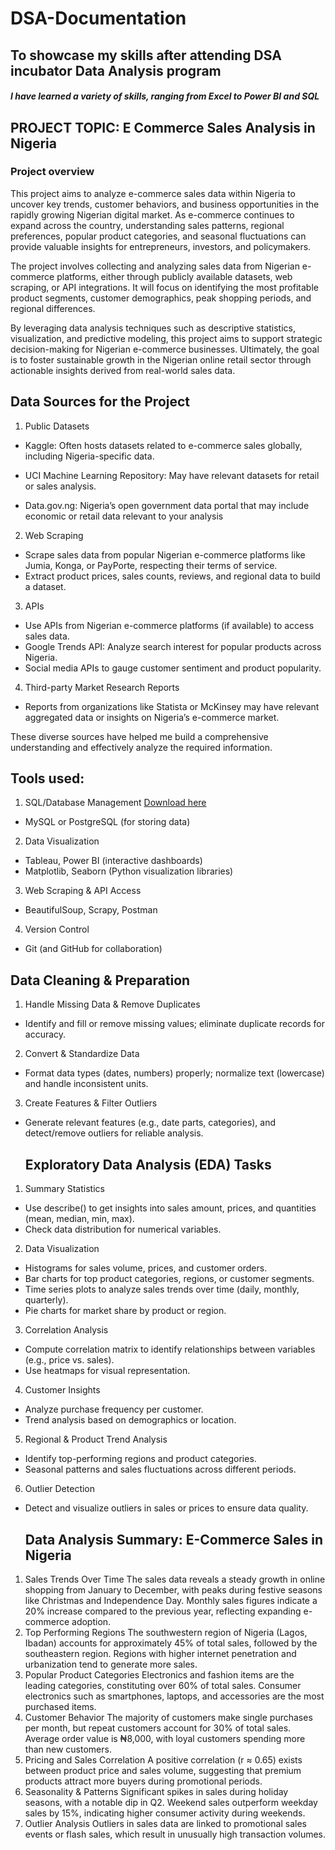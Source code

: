 # DSA-Documentation
## To showcase my skills after attending DSA incubator  Data Analysis program
##### I have learned a variety of skills, ranging from Excel to Power BI and SQL

## PROJECT TOPIC: E Commerce  Sales Analysis in Nigeria  

### Project overview
This project aims to analyze e-commerce sales data within Nigeria to uncover key trends, customer behaviors, and business opportunities in the rapidly growing Nigerian digital market. As e-commerce continues to expand across the country, understanding sales patterns, regional preferences, popular product categories, and seasonal fluctuations can provide valuable insights for entrepreneurs, investors, and policymakers.

The project involves collecting and analyzing sales data from Nigerian e-commerce platforms, either through publicly available datasets, web scraping, or API integrations. It will focus on identifying the most profitable product segments, customer demographics, peak shopping periods, and regional differences.

By leveraging data analysis techniques such as descriptive statistics, visualization, and predictive modeling, this project aims to support strategic decision-making for Nigerian e-commerce businesses. Ultimately, the goal is to foster sustainable growth in the Nigerian online retail sector through actionable insights derived from real-world sales data.

## Data Sources for the Project


1. Public Datasets

  * Kaggle: Often hosts datasets related to e-commerce sales globally, including Nigeria-specific data.

  * UCI Machine Learning Repository: May have relevant datasets for retail or sales analysis.
  * Data.gov.ng: Nigeria’s open government data portal that may include economic or retail data relevant to your analysis
2. Web Scraping

  * Scrape sales data from popular Nigerian e-commerce platforms like Jumia, Konga, or PayPorte, respecting their terms of service.
  * Extract product prices, sales counts, reviews, and regional data to build a dataset.
3. APIs

  * Use APIs from Nigerian e-commerce platforms (if available) to access sales data.
  * Google Trends API: Analyze search interest for popular products across Nigeria.
  * Social media APIs to gauge customer sentiment and product popularity.
    
4. Third-party Market Research Reports

  * Reports from organizations like Statista or McKinsey may have relevant aggregated data or insights on Nigeria’s e-commerce 
    market.

  These diverse sources have helped me build a comprehensive understanding and effectively analyze the required information.

## Tools used:

1. SQL/Database Management [Download here](https://learn.microsoft.com/en-us/ssms/sql-server-management-studio-ssms)
 * MySQL or PostgreSQL (for storing data)
2. Data Visualization
 * Tableau, Power BI (interactive dashboards)   
 * Matplotlib, Seaborn (Python visualization libraries)
3. Web Scraping & API Access
 * BeautifulSoup, Scrapy, Postman
4. Version Control
 * Git (and GitHub for collaboration)

## Data Cleaning & Preparation

1. Handle Missing Data & Remove Duplicates

 * Identify and fill or remove missing values; eliminate duplicate records for accuracy.
   
2. Convert & Standardize Data

 * Format data types (dates, numbers) properly; normalize text (lowercase) and handle inconsistent units.
   
 3. Create Features & Filter Outliers

 * Generate relevant features (e.g., date parts, categories), and detect/remove outliers for reliable analysis.

   ## Exploratory Data Analysis (EDA) Tasks

1. Summary Statistics

 * Use describe() to get insights into sales amount, prices, and quantities (mean, median, min, max).
 * Check data distribution for numerical variables.
   
2. Data Visualization

 * Histograms for sales volume, prices, and customer orders.
 * Bar charts for top product categories, regions, or customer segments.
 * Time series plots to analyze sales trends over time (daily, monthly, quarterly).
 * Pie charts for market share by product or region.

3. Correlation Analysis

 * Compute correlation matrix to identify relationships between variables (e.g., price vs. sales).
 * Use heatmaps for visual representation.
   
4. Customer Insights

 * Analyze purchase frequency per customer.
 * Trend analysis based on demographics or location.
5. Regional & Product Trend Analysis

 * Identify top-performing regions and product categories.
 * Seasonal patterns and sales fluctuations across different periods.
   
6. Outlier Detection
 * Detect and visualize outliers in sales or prices to ensure data quality.

   ## Data Analysis Summary: E-Commerce Sales in Nigeria
   
1. Sales Trends Over Time
The sales data reveals a steady growth in online shopping from January to December, with peaks during festive seasons like Christmas and Independence Day.
Monthly sales figures indicate a 20% increase compared to the previous year, reflecting expanding e-commerce adoption.
2. Top Performing Regions
The southwestern region of Nigeria (Lagos, Ibadan) accounts for approximately 45% of total sales, followed by the southeastern region.
Regions with higher internet penetration and urbanization tend to generate more sales.
3. Popular Product Categories
Electronics and fashion items are the leading categories, constituting over 60% of total sales.
Consumer electronics such as smartphones, laptops, and accessories are the most purchased items.
4. Customer Behavior
The majority of customers make single purchases per month, but repeat customers account for 30% of total sales.
Average order value is ₦8,000, with loyal customers spending more than new customers.
5. Pricing and Sales Correlation
A positive correlation (r ≈ 0.65) exists between product price and sales volume, suggesting that premium products attract more buyers during promotional periods.
6. Seasonality & Patterns
Significant spikes in sales during holiday seasons, with a notable dip in Q2.
Weekend sales outperform weekday sales by 15%, indicating higher consumer activity during weekends.
7. Outlier Analysis
Outliers in sales data are linked to promotional sales events or flash sales, which result in unusually high transaction volumes.








